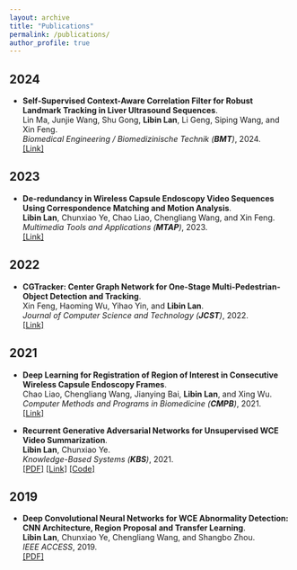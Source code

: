 ```yaml
---
layout: archive
title: "Publications"
permalink: /publications/
author_profile: true
---
```


## 2024

* <b>Self-Supervised Context-Aware Correlation Filter for Robust Landmark Tracking in Liver Ultrasound Sequences</b>.<br>
Lin Ma, Junjie Wang, Shu Gong, <b>Libin Lan</b>, Li Geng, Siping Wang, and Xin Feng. <br>
<i>Biomedical Engineering / Biomedizinische Technik (**BMT**)</i>, 2024. <br>
[[Link]](https://doi.org/10.1515/bmt-2022-0489)<br>


## 2023

* <b>De-redundancy in Wireless Capsule Endoscopy Video Sequences Using Correspondence Matching and Motion Analysis</b>.<br>
<b>Libin Lan</b>, Chunxiao Ye, Chao Liao, Chengliang Wang, and Xin Feng. <br>
<i>Multimedia Tools and Applications (**MTAP**)</i>, 2023. <br>
[[Link]](https://link.springer.com/article/10.1007/s11042-023-15530-7)<br>


## 2022

* <b>CGTracker: Center Graph Network for One-Stage Multi-Pedestrian-Object Detection and Tracking</b>.<br>
Xin Feng, Haoming Wu, Yihao Yin, and <b>Libin Lan</b>. <br>
<i>Journal of Computer Science and Technology (**JCST**)</i>, 2022. <br>
[[Link]](https://link.springer.com/article/10.1007/s11390-022-2204-8)<br>


## 2021

* <b>Deep Learning for Registration of Region of Interest in Consecutive Wireless Capsule Endoscopy Frames</b>.<br>
Chao Liao, Chengliang Wang, Jianying Bai, <b>Libin Lan</b>, and Xing Wu. <br>
<i>Computer Methods and Programs in Biomedicine (**CMPB**)</i>, 2021. <br>
[[Link]](https://doi.org/10.1016/j.cmpb.2021.106189)<br>

* <b>Recurrent Generative Adversarial Networks for Unsupervised WCE Video Summarization</b>.<br>
<b>Libin Lan</b>, Chunxiao Ye. <br>
<i>Knowledge-Based Systems (**KBS**)</i>, 2021. <br>
[[PDF]](https://lanlbn.github.io/files/Adv-Ptr-Der-SUM/2021-KBS-Adv-Ptr-Der-SUM.pdf)
[[Link]](https://doi.org/10.1016/j.knosys.2021.106971)
[[Code]](https://github.com/cqushine/Adv-Ptr-Der-SUM)

## 2019
* <b>Deep Convolutional Neural Networks for WCE Abnormality Detection: CNN Architecture, Region Proposal and Transfer Learning</b>.<br>
<b>Libin Lan</b>, Chunxiao Ye, Chengliang Wang, and Shangbo Zhou. <br>
<i>IEEE ACCESS</i>, 2019. <br>
[[PDF]](https://lanlbn.github.io/files/2019-Access-CascadeProposal/2019-Access-CascadeProposal.pdf)


<!-- {% if author.googlescholar %}
  You can also find my articles on <u><a href="{{author.googlescholar}}">my Google Scholar profile</a>.</u>
{% endif %}

{% include base_path %}

{% for post in site.publications reversed %}
  {% include archive-single.html %}
{% endfor %} -->
<!--* <span style="text-transform: capitalize;"><b>Recurrent generative adversarial networks for unsupervised WCE video summarization</b></span>. <br>-->
